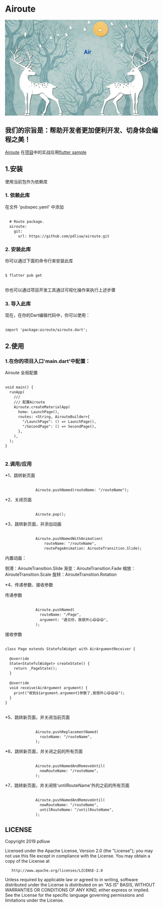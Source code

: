 # Airoute 

![totem](https://raw.githubusercontent.com/pdliuw/pdliuw.github.io/master/images/totem_four_logo.jpg)

## 我们的宗旨是：帮助开发者更加便利开发、切身体会编程之美！

[Airoute](https://github.com/pdliuw/flutter_route) 在[项目](https://github.com/flutter-app-sample/flutter_app_sample)中的实战应用[flutter sample](https://github.com/flutter-app-sample/flutter_app_sample)

## 1.安装

使用当前包作为依赖库

### 1. 依赖此库

在文件 'pubspec.yaml' 中添加

```

  # Route package.
  airoute:
    git:
      url: https://github.com/pdliuw/airoute.git

```

### 2. 安装此库

你可以通过下面的命令行来安装此库

```

$ flutter pub get


```

你也可以通过项目开发工具通过可视化操作来执行上述步骤

### 3. 导入此库

现在，在你的Dart编辑代码中，你可以使用：

```

import 'package:airoute/airoute.dart';

```

## 2.使用

### 1.在你的项目入口'main.dart'中配置：

Airoute 全局配置

```

void main() {
  runApp(
    ///
    /// 配置Airoute
    Airoute.createMaterialApp(
      home: LaunchPage(),
      routes: <String, AirouteBuilder>{
        "/LaunchPage": () => LaunchPage(),
        "/SecondPage": () => SecondPage(),
      },
    ),
  );
}


```


### 2.调用/应用

*1、跳转新页面

```

              Airoute.pushNamed(routeName: "/routeName");

```

*2、关闭页面

```

              Airoute.pop();

```

*3、跳转新页面，并添加动画

```

              Airoute.pushNamedWithAnimation(
                  routeName: "/routeName",
                  routePageAnimation: AirouteTransition.Slide);

```

内置动画：

侧滑：AirouteTransition.Slide
渐变：AirouteTransition.Fade
缩放：AirouteTransition.Scale
旋转：AirouteTransition.Rotation

*4、传递参数、接收参数

传递参数

```

              Airoute.pushNamed(
                routeName: "/Page",
                argument: "遇见你，我很开心😄😄😄",
              );

```

接收参数

```

class Page extends StatefulWidget with AirArgumentReceiver {

  @override
  State<StatefulWidget> createState() {
    return _PageState();
  }

  @override
  void receive(AirArgument argument) {
    print("收到${argument.argument}参数了,我很开心😄😄😄");
  }
}


```

*5、跳转新页面，并关闭当前页面

```

              Airoute.pushReplacementNamed(
                routeName: "/routeName",
              );

```


*6、跳转新页面，并关闭之前的所有页面

```

              Airoute.pushNamedAndRemoveUntil(
                newRouteName: "/routeName",
              );

```

*7、跳转新页面，并关闭除'untilRouteName'外的之前的所有页面

```

              Airoute.pushNamedAndRemoveUntil(
                newRouteName: "/routeName",
                untilRouteName: "/untilRouteName",
              );

```



## LICENSE

   Copyright 2019 pdliuw

   Licensed under the Apache License, Version 2.0 (the "License");
   you may not use this file except in compliance with the License.
   You may obtain a copy of the License at

       http://www.apache.org/licenses/LICENSE-2.0

   Unless required by applicable law or agreed to in writing, software
   distributed under the License is distributed on an "AS IS" BASIS,
   WITHOUT WARRANTIES OR CONDITIONS OF ANY KIND, either express or implied.
   See the License for the specific language governing permissions and
   limitations under the License.

